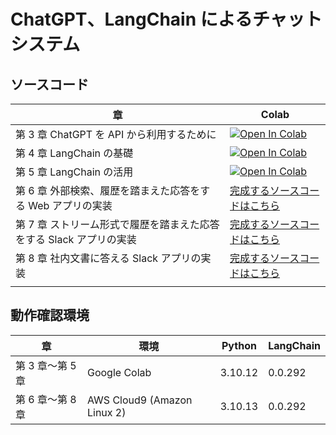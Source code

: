 # ChatGPT、LangChain によるチャットシステム

## ソースコード

| 章                                                                  | Colab                                                                                                                                                                                 |
| ------------------------------------------------------------------- | ------------------------------------------------------------------------------------------------------------------------------------------------------------------------------------- |
| 第 3 章 ChatGPT を API から利用するために                           | [![Open In Colab](https://colab.research.google.com/assets/colab-badge.svg)](https://colab.research.google.com/github/yoshidashingo/langchain-book/blob/main/chapter3/notebook.ipynb) |
| 第 4 章 LangChain の基礎                                            | [![Open In Colab](https://colab.research.google.com/assets/colab-badge.svg)](https://colab.research.google.com/github/yoshidashingo/langchain-book/blob/main/chapter4/notebook.ipynb) |
| 第 5 章 LangChain の活用                                            | [![Open In Colab](https://colab.research.google.com/assets/colab-badge.svg)](https://colab.research.google.com/github/yoshidashingo/langchain-book/blob/main/chapter5/notebook.ipynb) |
| 第 6 章 外部検索、履歴を踏まえた応答をする Web アプリの実装         | [完成するソースコードはこちら](./chapter6/)                                                                                                                                           |
| 第 7 章 ストリーム形式で履歴を踏まえた応答をする Slack アプリの実装 | [完成するソースコードはこちら](./chapter7/)                                                                                                                                           |
| 第 8 章 社内文書に答える Slack アプリの実装                         | [完成するソースコードはこちら](./chapter8/)                                                                                                                                           |
|                                                                     |

## 動作確認環境

| 章               | 環境                        | Python  | LangChain |
| ---------------- | --------------------------- | ------- | --------- |
| 第 3 章〜第 5 章 | Google Colab                | 3.10.12 | 0.0.292   |
| 第 6 章〜第 8 章 | AWS Cloud9 (Amazon Linux 2) | 3.10.13 | 0.0.292   |

